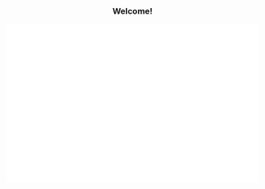 <h3 align="center">
    Welcome!
</h3>

<p align="center">
  <img alig src="./svg/achievements.svg"/>
</p>